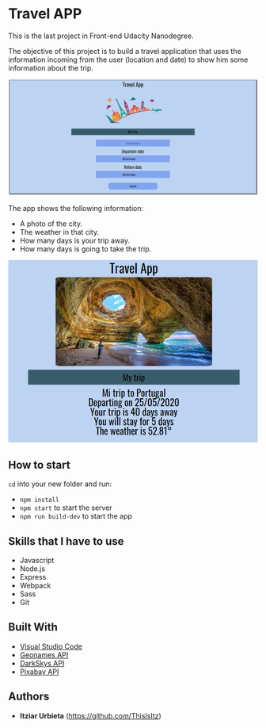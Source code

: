 # Travel APP

This is the last project in Front-end Udacity Nanodegree.

The objective of this project is to build a travel application that uses the information incoming from the user (location and date) to show him some information about the trip.

![Travel App](./img/travelapp.png)

The app shows the following information:
- A photo of the city.
- The weather in that city.
- How many days is your trip away.
- How many days is going to take the trip.

![Travel App Results](./img/travelappresults.png)


## How to start

`cd` into your new folder and run:
- ```npm install```
- ```npm start``` to start the server
- ```npm run build-dev``` to start the app

## Skills that I have to use

- Javascript
- Node.js
- Express
- Webpack
- Sass
- Git

## Built With

* [Visual Studio Code](https://code.visualstudio.com/)
* [Geonames API](https://www.geonames.org/)
* [DarkSkys API](https://darksky.net/dev)
* [Pixabay API](https://pixabay.com/es/service/about/api/)

## Authors

* **Itziar Urbieta** (https://github.com/ThisIsItz)

